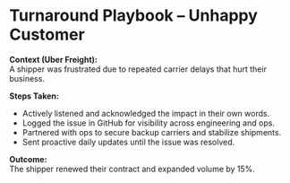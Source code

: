 # Turnaround Playbook – Unhappy Customer

**Context (Uber Freight):**  
A shipper was frustrated due to repeated carrier delays that hurt their business.  

**Steps Taken:**  
- Actively listened and acknowledged the impact in their own words.  
- Logged the issue in GitHub for visibility across engineering and ops.  
- Partnered with ops to secure backup carriers and stabilize shipments.  
- Sent proactive daily updates until the issue was resolved.  

**Outcome:**  
The shipper renewed their contract and expanded volume by 15%.  
